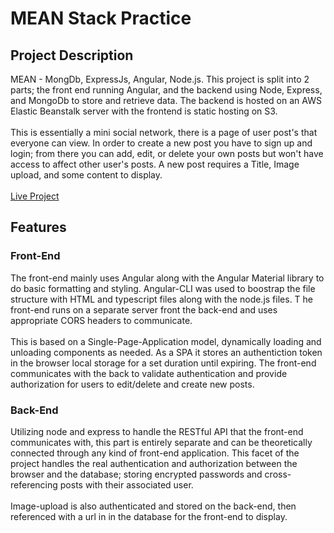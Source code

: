 # MEAN Stack Practice 
## Project Description 

MEAN - MongDb, ExpressJs, Angular, Node.js.
This project is split into 2 parts; the front end running Angular, and the backend using Node, Express, and MongoDb to store and retrieve data. 
The backend is hosted on an AWS Elastic Beanstalk server with the frontend is static hosting on S3.
<br><br>
This is essentially a mini social network, there is a page of user post's that everyone can view. In order to create 
a new post you have to sign up and login; from there you can add, edit, or delete your own posts but won't have access to
affect other user's posts. A new post requires a Title, Image upload, and some content to display.
<br><br>
[Live Project](http://mean-angular-node.wbarteck.s3-website-us-east-1.amazonaws.com/)

## Features

### Front-End

The front-end mainly uses Angular along with the Angular Material library to do basic formatting and styling.
Angular-CLI was used to boostrap the file structure with HTML and typescript files along with the node.js files. T
he front-end runs on a separate server front the back-end and uses appropriate CORS headers to communicate. 
<br><br>
This is based on a Single-Page-Application model, dynamically loading and unloading components as needed. As a SPA it
stores an authentiction token in the browser local storage for a set duration until expiring. The front-end communicates with the back 
to validate authentication and provide authorization for users to edit/delete and create new posts.

### Back-End

Utilizing node and express to handle the RESTful API that the front-end communicates with, this part is entirely separate and can be 
theoretically connected through any kind of front-end application. This facet of the project handles the real authentication and 
authorization between the browser and the database; storing encrypted passwords and cross-referencing posts with their associated user.
<br><br> 
Image-upload is also authenticated and stored on the back-end, then referenced with a url in in the database for the front-end to display.
